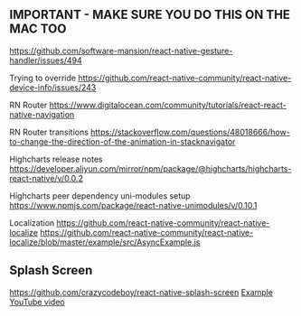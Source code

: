 ## IMPORTANT - MAKE SURE YOU DO THIS ON THE MAC TOO

https://github.com/software-mansion/react-native-gesture-handler/issues/494

Trying to override
https://github.com/react-native-community/react-native-device-info/issues/243

RN Router
https://www.digitalocean.com/community/tutorials/react-react-native-navigation

RN Router transitions
https://stackoverflow.com/questions/48018666/how-to-change-the-direction-of-the-animation-in-stacknavigator

Highcharts release notes
https://developer.aliyun.com/mirror/npm/package/@highcharts/highcharts-react-native/v/0.0.2

Highcharts peer dependency uni-modules setup
https://www.npmjs.com/package/react-native-unimodules/v/0.10.1

Localization
https://github.com/react-native-community/react-native-localize
https://github.com/react-native-community/react-native-localize/blob/master/example/src/AsyncExample.js

## Splash Screen
https://github.com/crazycodeboy/react-native-splash-screen
[Example YouTube video](https://www.youtube.com/watch?v=9_KDgsFGLY8&ab_channel=LirsTechTips)